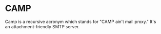 # CAMP
Camp is a recursive acronym which stands for "CAMP ain't mail proxy." It's an attachment-friendly SMTP server.
